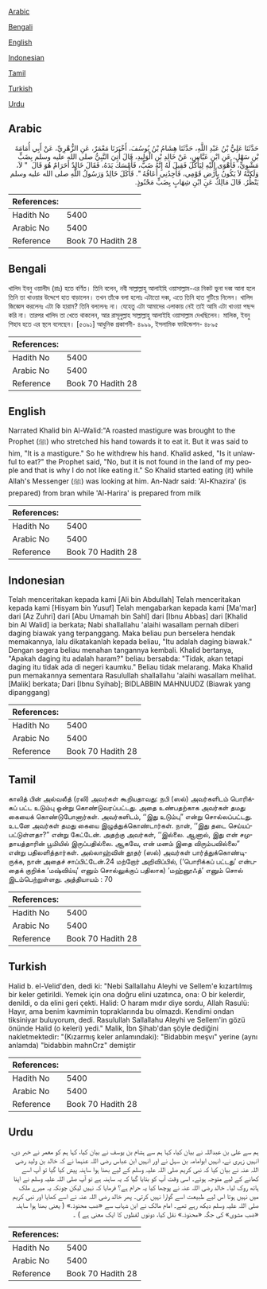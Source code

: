 [Arabic](#arabic)

[Bengali](#bengali)

[English](#english)

[Indonesian](#indonesian)

[Tamil](#tamil)

[Turkish](#turkish)

[Urdu](#urdu)

## Arabic


<div dir="rtl" lang="ar" style={{fontSize:'larger',backgroundColor:'#f8f9fa',padding:20}}>
حَدَّثَنَا عَلِيُّ بْنُ عَبْدِ اللَّهِ، حَدَّثَنَا هِشَامُ بْنُ يُوسُفَ، أَخْبَرَنَا مَعْمَرٌ، عَنِ الزُّهْرِيِّ، عَنْ أَبِي أُمَامَةَ بْنِ سَهْلٍ، عَنِ ابْنِ عَبَّاسٍ، عَنْ خَالِدِ بْنِ الْوَلِيدِ، قَالَ أُتِيَ النَّبِيُّ صلى الله عليه وسلم بِضَبٍّ مَشْوِيٍّ، فَأَهْوَى إِلَيْهِ لِيَأْكُلَ فَقِيلَ لَهُ إِنَّهُ ضَبٌّ، فَأَمْسَكَ يَدَهُ، فَقَالَ خَالِدٌ أَحَرَامٌ هُوَ قَالَ ‏ "‏ لاَ، وَلَكِنَّهُ لاَ يَكُونُ بِأَرْضِ قَوْمِي، فَأَجِدُنِي أَعَافُهُ ‏"‏‏.‏ فَأَكَلَ خَالِدٌ وَرَسُولُ اللَّهِ صلى الله عليه وسلم يَنْظُرُ‏.‏ قَالَ مَالِكٌ عَنِ ابْنِ شِهَابٍ بِضَبٍّ مَحْنُوذٍ‏.‏
</div>
<div style={{backgroundColor:'#f8f9fa',padding:20, marginBottom: 10}}><table> <thead> <tr> <th>References:</th> <th></th> </tr> </thead> <tbody><tr><td>Hadith No</td><td>5400</td></tr><tr><td>Arabic No</td><td>5400</td></tr><tr><td>Reference</td><td>Book 70 Hadith 28</td></tr></tbody></table></div>

## Bengali


<div dir="ltr" lang="bn" style={{fontSize:'larger',backgroundColor:'#f8f9fa',padding:20}}>
খালিদ ইবনু ওয়ালীদ (রাঃ) হতে বর্ণিত। তিনি বলেন, নবী সাল্লাল্লাহু আলাইহি ওয়াসাল্লাম-এর নিকট ভুনা দব্ব আনা হলে তিনি তা খাওয়ার উদ্দেশে হাত বাড়ালেন। তখন তাঁকে বলা হলোঃ এটাতো দব্ব, এতে তিনি হাত গুটিয়ে নিলেন। খালিদ জিজ্ঞেস করলেনঃ এটা কি হারাম? তিনি বললেনঃ না। যেহেতু এটা আমাদের এলাকায় নেই তাই আমি এটা খাওয়া পছন্দ করি না। তারপর খালিদ তা খেতে থাকলেন, আর রাসূলুল্লাহ সাল্লাল্লাহু আলাইহি ওয়াসাল্লাম দেখছিলেন। মালিক, ইবনু শিহাব হতে এর স্থলে বলেছেন। [৫৩৯১] আধুনিক প্রকাশনী- ৪৯৯৯, ইসলামিক ফাউন্ডেশন- ৪৮৯৫
</div>
<div style={{backgroundColor:'#f8f9fa',padding:20, marginBottom: 10}}><table> <thead> <tr> <th>References:</th> <th></th> </tr> </thead> <tbody><tr><td>Hadith No</td><td>5400</td></tr><tr><td>Arabic No</td><td>5400</td></tr><tr><td>Reference</td><td>Book 70 Hadith 28</td></tr></tbody></table></div>

## English


<div dir="ltr" lang="en" style={{fontSize:'larger',backgroundColor:'#f8f9fa',padding:20}}>
Narrated Khalid bin Al-Walid:"A roasted mastigure was brought to the Prophet (ﷺ) who stretched his hand towards it to eat it. But it was said to him, "It is a mastigure." So he withdrew his hand. Khalid asked, "Is it unlawful to eat?" the Prophet said, "No, but it is not found in the land of my people and that is why I do not like eating it." So Khalid started eating (it) while Allah's Messenger (ﷺ) was looking at him. An-Nadr said: 'Al-Khazira' (is prepared) from bran while 'Al-Harira' is prepared from milk
</div>
<div style={{backgroundColor:'#f8f9fa',padding:20, marginBottom: 10}}><table> <thead> <tr> <th>References:</th> <th></th> </tr> </thead> <tbody><tr><td>Hadith No</td><td>5400</td></tr><tr><td>Arabic No</td><td>5400</td></tr><tr><td>Reference</td><td>Book 70 Hadith 28</td></tr></tbody></table></div>

## Indonesian


<div dir="ltr" lang="id" style={{fontSize:'larger',backgroundColor:'#f8f9fa',padding:20}}>
Telah menceritakan kepada kami [Ali bin Abdullah] Telah menceritakan kepada kami [Hisyam bin Yusuf] Telah mengabarkan kepada kami [Ma'mar] dari [Az Zuhri] dari [Abu Umamah bin Sahl] dari [Ibnu Abbas] dari [Khalid bin Al Walid] ia berkata; Nabi shallallahu 'alaihi wasallam pernah diberi daging biawak yang terpanggang. Maka beliau pun berselera hendak memakannya, lalu dikatakanlah kepada beliau, "Itu adalah daging biawak." Dengan segera beliau menahan tangannya kembali. Khalid bertanya, "Apakah daging itu adalah haram?" beliau bersabda: "Tidak, akan tetapi daging itu tidak ada di negeri kaumku." Beliau tidak melarang. Maka Khalid pun memakannya sementara Rasulullah shallallahu 'alaihi wasallam melihat. [Malik] berkata; Dari [Ibnu Syihab]; BIDLABBIN MAHNUUDZ (Biawak yang dipanggang)
</div>
<div style={{backgroundColor:'#f8f9fa',padding:20, marginBottom: 10}}><table> <thead> <tr> <th>References:</th> <th></th> </tr> </thead> <tbody><tr><td>Hadith No</td><td>5400</td></tr><tr><td>Arabic No</td><td>5400</td></tr><tr><td>Reference</td><td>Book 70 Hadith 28</td></tr></tbody></table></div>

## Tamil


<div dir="ltr" lang="ta" style={{fontSize:'larger',backgroundColor:'#f8f9fa',padding:20}}>
காலித் பின் அல்வலீத் (ரலி) அவர்கள் கூறியதாவது: நபி (ஸல்) அவர்களிடம் பொரிக்கப் பட்ட உடும்பு ஒன்று கொண்டுவரப்பட்டது. அதை உண்பதற்காக அவர்கள் தமது கையைக் கொண்டுபோனார்கள். அவர்களிடம், ‘‘இது உடும்பு” என்று சொல்லப்பட்டது. உடனே அவர்கள் தமது கையை இழுத்துக்கொண்டார்கள். நான், ‘‘இது தடை செய்யப்பட்டுள்ளதா?” என்று கேட்டேன். அதற்கு அவர்கள், ‘‘இல்லை. ஆனால், இது என் சமுதாயத்தாரின் பூமியில் இருப்பதில்லை. ஆகவே, என் மனம் இதை விரும்பவில்லை” என்று பதிலளித்தார்கள். அல்லாஹ்வின் தூதர் (ஸல்) அவர்கள் பார்த்துக்கொண்டிருக்க, நான் அதைச் சாப்பிட்டேன்.24 மற்றோர் அறிவிப்பில், (‘பொரிக்கப் பட்டது’ என்பதைக் குறிக்க ‘மஷ்விய்யு’ எனும் சொல்லுக்குப் பதிலாக) ‘மஹ்னூஃத்’ எனும் சொல் இடம்பெற்றுள்ளது. அத்தியாயம் : 70
</div>
<div style={{backgroundColor:'#f8f9fa',padding:20, marginBottom: 10}}><table> <thead> <tr> <th>References:</th> <th></th> </tr> </thead> <tbody><tr><td>Hadith No</td><td>5400</td></tr><tr><td>Arabic No</td><td>5400</td></tr><tr><td>Reference</td><td>Book 70 Hadith 28</td></tr></tbody></table></div>

## Turkish


<div dir="ltr" lang="tr" style={{fontSize:'larger',backgroundColor:'#f8f9fa',padding:20}}>
Halid b. el-Velid'den, dedi ki: "Nebi Sallallahu Aleyhi ve Sellem'e kızartılmış bir keler getirildi. Yemek için ona doğru elini uzatınca, ona: O bir kelerdir, denildi, o da elini geri çekti. Halid: O haram mıdır diye sordu, Allah Rasulü: Hayır, ama benim kavmimin topraklarında bu olmazdı. Kendimi ondan tiksiniyar buluyorum, dedi. Rasulullah Sallallahu Aleyhi ve Sellem'in gözü önünde Halid (o keleri) yedi." Malik, İbn Şihab'dan şöyle dediğini nakletmektedir: "(Kızarmış keler anlamındaki): "Bidabbin meşvı" yerine (aynı anlamda) "bidabbin mahnCrz" demiştir
</div>
<div style={{backgroundColor:'#f8f9fa',padding:20, marginBottom: 10}}><table> <thead> <tr> <th>References:</th> <th></th> </tr> </thead> <tbody><tr><td>Hadith No</td><td>5400</td></tr><tr><td>Arabic No</td><td>5400</td></tr><tr><td>Reference</td><td>Book 70 Hadith 28</td></tr></tbody></table></div>

## Urdu


<div dir="rtl" lang="ur" style={{fontSize:'larger',backgroundColor:'#f8f9fa',padding:20}}>
ہم سے علی بن عبداللہ نے بیان کیا، کہا ہم سے ہشام بن یوسف نے بیان کیا، کہا ہم کو معمر نے خبر دی، انہیں زہری نے، انہیں ابوامامہ بن سہل نے اور انہیں ابن عباس رضی اللہ عنہما نے کہ خالد بن ولید رضی اللہ عنہ نے بیان کیا کہ نبی کریم صلی اللہ علیہ وسلم کے لیے بھنا ہوا ساہنہ پیش کیا گیا تو آپ اسے کھانے کے لیے متوجہ ہوئے۔ اسی وقت آپ کو بتایا گیا کہ یہ ساہنہ ہے تو آپ صلی اللہ علیہ وسلم نے اپنا ہاتھ روک لیا۔ خالد رضی اللہ عنہ نے پوچھا کیا یہ حرام ہے؟ فرمایا کہ نہیں لیکن چونکہ یہ میرے ملک میں نہیں ہوتا اس لیے طبیعت اسے گوارا نہیں کرتی۔ پھر خالد رضی اللہ عنہ نے اسے کھایا اور نبی کریم صلی اللہ علیہ وسلم دیکھ رہے تھے۔ امام مالک نے ابن شہاب سے «ضب محنوذ‏.‏» ( یعنی بھنا ہوا ساہنہ «ضب مشوی» کی جگہ «محنوذ‏.‏» نقل کیا، دونوں لفظوں کا ایک معنی ہے ) ۔
</div>
<div style={{backgroundColor:'#f8f9fa',padding:20, marginBottom: 10}}><table> <thead> <tr> <th>References:</th> <th></th> </tr> </thead> <tbody><tr><td>Hadith No</td><td>5400</td></tr><tr><td>Arabic No</td><td>5400</td></tr><tr><td>Reference</td><td>Book 70 Hadith 28</td></tr></tbody></table></div>